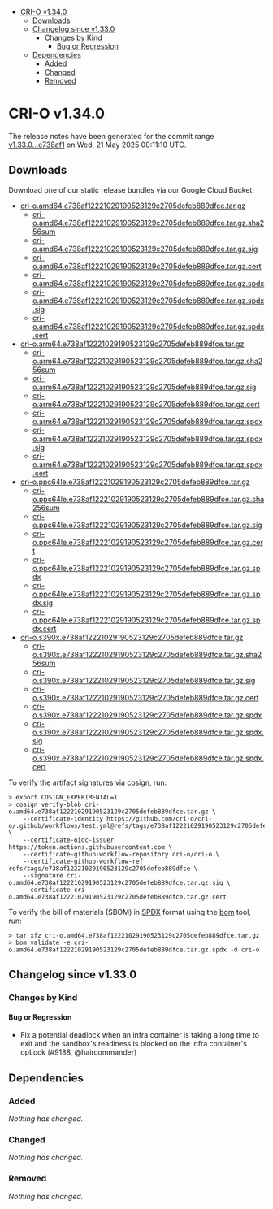 - [CRI-O v1.34.0](#cri-o-v1340)
  - [Downloads](#downloads)
  - [Changelog since v1.33.0](#changelog-since-v1330)
    - [Changes by Kind](#changes-by-kind)
      - [Bug or Regression](#bug-or-regression)
  - [Dependencies](#dependencies)
    - [Added](#added)
    - [Changed](#changed)
    - [Removed](#removed)

# CRI-O v1.34.0

The release notes have been generated for the commit range
[v1.33.0...e738af1](https://github.com/cri-o/cri-o/compare/v1.33.0...v1.34.0) on Wed, 21 May 2025 00:11:10 UTC.

## Downloads

Download one of our static release bundles via our Google Cloud Bucket:

- [cri-o.amd64.e738af12221029190523129c2705defeb889dfce.tar.gz](https://storage.googleapis.com/cri-o/artifacts/cri-o.amd64.e738af12221029190523129c2705defeb889dfce.tar.gz)
  - [cri-o.amd64.e738af12221029190523129c2705defeb889dfce.tar.gz.sha256sum](https://storage.googleapis.com/cri-o/artifacts/cri-o.amd64.e738af12221029190523129c2705defeb889dfce.tar.gz.sha256sum)
  - [cri-o.amd64.e738af12221029190523129c2705defeb889dfce.tar.gz.sig](https://storage.googleapis.com/cri-o/artifacts/cri-o.amd64.e738af12221029190523129c2705defeb889dfce.tar.gz.sig)
  - [cri-o.amd64.e738af12221029190523129c2705defeb889dfce.tar.gz.cert](https://storage.googleapis.com/cri-o/artifacts/cri-o.amd64.e738af12221029190523129c2705defeb889dfce.tar.gz.cert)
  - [cri-o.amd64.e738af12221029190523129c2705defeb889dfce.tar.gz.spdx](https://storage.googleapis.com/cri-o/artifacts/cri-o.amd64.e738af12221029190523129c2705defeb889dfce.tar.gz.spdx)
  - [cri-o.amd64.e738af12221029190523129c2705defeb889dfce.tar.gz.spdx.sig](https://storage.googleapis.com/cri-o/artifacts/cri-o.amd64.e738af12221029190523129c2705defeb889dfce.tar.gz.spdx.sig)
  - [cri-o.amd64.e738af12221029190523129c2705defeb889dfce.tar.gz.spdx.cert](https://storage.googleapis.com/cri-o/artifacts/cri-o.amd64.e738af12221029190523129c2705defeb889dfce.tar.gz.spdx.cert)
- [cri-o.arm64.e738af12221029190523129c2705defeb889dfce.tar.gz](https://storage.googleapis.com/cri-o/artifacts/cri-o.arm64.e738af12221029190523129c2705defeb889dfce.tar.gz)
  - [cri-o.arm64.e738af12221029190523129c2705defeb889dfce.tar.gz.sha256sum](https://storage.googleapis.com/cri-o/artifacts/cri-o.arm64.e738af12221029190523129c2705defeb889dfce.tar.gz.sha256sum)
  - [cri-o.arm64.e738af12221029190523129c2705defeb889dfce.tar.gz.sig](https://storage.googleapis.com/cri-o/artifacts/cri-o.arm64.e738af12221029190523129c2705defeb889dfce.tar.gz.sig)
  - [cri-o.arm64.e738af12221029190523129c2705defeb889dfce.tar.gz.cert](https://storage.googleapis.com/cri-o/artifacts/cri-o.arm64.e738af12221029190523129c2705defeb889dfce.tar.gz.cert)
  - [cri-o.arm64.e738af12221029190523129c2705defeb889dfce.tar.gz.spdx](https://storage.googleapis.com/cri-o/artifacts/cri-o.arm64.e738af12221029190523129c2705defeb889dfce.tar.gz.spdx)
  - [cri-o.arm64.e738af12221029190523129c2705defeb889dfce.tar.gz.spdx.sig](https://storage.googleapis.com/cri-o/artifacts/cri-o.arm64.e738af12221029190523129c2705defeb889dfce.tar.gz.spdx.sig)
  - [cri-o.arm64.e738af12221029190523129c2705defeb889dfce.tar.gz.spdx.cert](https://storage.googleapis.com/cri-o/artifacts/cri-o.arm64.e738af12221029190523129c2705defeb889dfce.tar.gz.spdx.cert)
- [cri-o.ppc64le.e738af12221029190523129c2705defeb889dfce.tar.gz](https://storage.googleapis.com/cri-o/artifacts/cri-o.ppc64le.e738af12221029190523129c2705defeb889dfce.tar.gz)
  - [cri-o.ppc64le.e738af12221029190523129c2705defeb889dfce.tar.gz.sha256sum](https://storage.googleapis.com/cri-o/artifacts/cri-o.ppc64le.e738af12221029190523129c2705defeb889dfce.tar.gz.sha256sum)
  - [cri-o.ppc64le.e738af12221029190523129c2705defeb889dfce.tar.gz.sig](https://storage.googleapis.com/cri-o/artifacts/cri-o.ppc64le.e738af12221029190523129c2705defeb889dfce.tar.gz.sig)
  - [cri-o.ppc64le.e738af12221029190523129c2705defeb889dfce.tar.gz.cert](https://storage.googleapis.com/cri-o/artifacts/cri-o.ppc64le.e738af12221029190523129c2705defeb889dfce.tar.gz.cert)
  - [cri-o.ppc64le.e738af12221029190523129c2705defeb889dfce.tar.gz.spdx](https://storage.googleapis.com/cri-o/artifacts/cri-o.ppc64le.e738af12221029190523129c2705defeb889dfce.tar.gz.spdx)
  - [cri-o.ppc64le.e738af12221029190523129c2705defeb889dfce.tar.gz.spdx.sig](https://storage.googleapis.com/cri-o/artifacts/cri-o.ppc64le.e738af12221029190523129c2705defeb889dfce.tar.gz.spdx.sig)
  - [cri-o.ppc64le.e738af12221029190523129c2705defeb889dfce.tar.gz.spdx.cert](https://storage.googleapis.com/cri-o/artifacts/cri-o.ppc64le.e738af12221029190523129c2705defeb889dfce.tar.gz.spdx.cert)
- [cri-o.s390x.e738af12221029190523129c2705defeb889dfce.tar.gz](https://storage.googleapis.com/cri-o/artifacts/cri-o.s390x.e738af12221029190523129c2705defeb889dfce.tar.gz)
  - [cri-o.s390x.e738af12221029190523129c2705defeb889dfce.tar.gz.sha256sum](https://storage.googleapis.com/cri-o/artifacts/cri-o.s390x.e738af12221029190523129c2705defeb889dfce.tar.gz.sha256sum)
  - [cri-o.s390x.e738af12221029190523129c2705defeb889dfce.tar.gz.sig](https://storage.googleapis.com/cri-o/artifacts/cri-o.s390x.e738af12221029190523129c2705defeb889dfce.tar.gz.sig)
  - [cri-o.s390x.e738af12221029190523129c2705defeb889dfce.tar.gz.cert](https://storage.googleapis.com/cri-o/artifacts/cri-o.s390x.e738af12221029190523129c2705defeb889dfce.tar.gz.cert)
  - [cri-o.s390x.e738af12221029190523129c2705defeb889dfce.tar.gz.spdx](https://storage.googleapis.com/cri-o/artifacts/cri-o.s390x.e738af12221029190523129c2705defeb889dfce.tar.gz.spdx)
  - [cri-o.s390x.e738af12221029190523129c2705defeb889dfce.tar.gz.spdx.sig](https://storage.googleapis.com/cri-o/artifacts/cri-o.s390x.e738af12221029190523129c2705defeb889dfce.tar.gz.spdx.sig)
  - [cri-o.s390x.e738af12221029190523129c2705defeb889dfce.tar.gz.spdx.cert](https://storage.googleapis.com/cri-o/artifacts/cri-o.s390x.e738af12221029190523129c2705defeb889dfce.tar.gz.spdx.cert)

To verify the artifact signatures via [cosign](https://github.com/sigstore/cosign), run:

```console
> export COSIGN_EXPERIMENTAL=1
> cosign verify-blob cri-o.amd64.e738af12221029190523129c2705defeb889dfce.tar.gz \
    --certificate-identity https://github.com/cri-o/cri-o/.github/workflows/test.yml@refs/tags/e738af12221029190523129c2705defeb889dfce \
    --certificate-oidc-issuer https://token.actions.githubusercontent.com \
    --certificate-github-workflow-repository cri-o/cri-o \
    --certificate-github-workflow-ref refs/tags/e738af12221029190523129c2705defeb889dfce \
    --signature cri-o.amd64.e738af12221029190523129c2705defeb889dfce.tar.gz.sig \
    --certificate cri-o.amd64.e738af12221029190523129c2705defeb889dfce.tar.gz.cert
```

To verify the bill of materials (SBOM) in [SPDX](https://spdx.org) format using the [bom](https://sigs.k8s.io/bom) tool, run:

```console
> tar xfz cri-o.amd64.e738af12221029190523129c2705defeb889dfce.tar.gz
> bom validate -e cri-o.amd64.e738af12221029190523129c2705defeb889dfce.tar.gz.spdx -d cri-o
```

## Changelog since v1.33.0

### Changes by Kind

#### Bug or Regression
 - Fix a potential deadlock when an infra container is taking a long time to exit and the sandbox's readiness is blocked on the infra container's opLock (#9188, @haircommander)

## Dependencies

### Added
_Nothing has changed._

### Changed
_Nothing has changed._

### Removed
_Nothing has changed._

